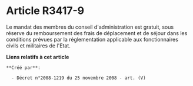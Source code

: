 # Article R3417-9

Le mandat des membres du conseil d'administration est gratuit, sous réserve du remboursement des frais de déplacement et de
séjour dans les conditions prévues par la réglementation applicable aux fonctionnaires civils et militaires de l'Etat.

**Liens relatifs à cet article**

	**Créé par**:

	  - Décret n°2008-1219 du 25 novembre 2008 - art. (V)
